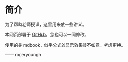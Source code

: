 # 简介

为了帮助老师授课，这里用来放一些讲义。

本网页部署于 [GitHub](https://github.com/RogerYoungh/cource-programming)，您也可以一同修改。

使用的是 mdbook，似乎公式的显示效果很不如意，考虑更换。

—— rogeryoungh